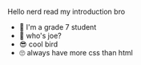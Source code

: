 Hello nerd read my introduction bro

- 👋 I'm a grade 7 student
- 🚩 who's joe?
- 😎 cool bird
- 🙄 always have more css than html
<!---
ChristoferJS/ChristoferJS is a ✨ special ✨ repository because its `README.md` (this file) appears on your GitHub profile.
You can click the Preview link to take a look at your changes.
--->
